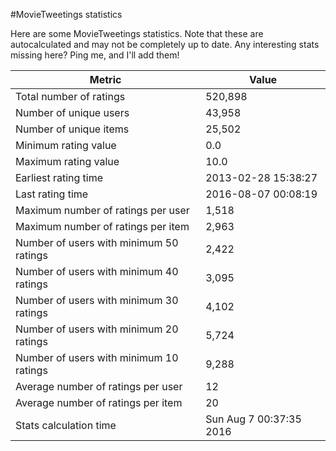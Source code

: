 #MovieTweetings statistics

Here are some MovieTweetings statistics. Note that these are autocalculated and may not be completely up to date. Any interesting stats missing here? Ping me, and I'll add them!

Metric | Value
--- | ---
Total number of ratings                 | 520,898
Number of unique users                  | 43,958
Number of unique items                  | 25,502
Minimum rating value                    | 0.0
Maximum rating value                    | 10.0
Earliest rating time                    | 2013-02-28 15:38:27
Last rating time                        | 2016-08-07 00:08:19
Maximum number of ratings per user      | 1,518
Maximum number of ratings per item      | 2,963
Number of users with minimum 50 ratings | 2,422
Number of users with minimum 40 ratings | 3,095
Number of users with minimum 30 ratings | 4,102
Number of users with minimum 20 ratings | 5,724
Number of users with minimum 10 ratings | 9,288
Average number of ratings per user      | 12
Average number of ratings per item      | 20
Stats calculation time                  | Sun Aug  7 00:37:35 2016


